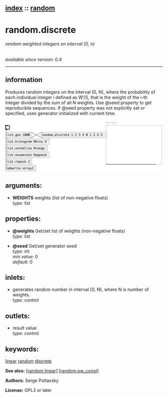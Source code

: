 [index](index.html) :: [random](category_random.html)
---

# random.discrete

###### random weighted integers on interval [0, n)

*available since version:* 0.4

---


## information
Produces random integers on the interval [0, N), where the probability of each individual integer *i* defined as Wⁱ/S, that is the weight of the i-th integer divided by the sum of all N weights. Use @seed property to get reproducible sequences. If @seed property was not explicitly set or specified, uses generator initialized with current time.


[![example](../examples/img/random.discrete.jpg)](../examples/pd/random.discrete.pd)



## arguments:

* **WEIGHTS**
weights (list of non-negative floats)<br>
_type:_ list<br>





## properties:

* **@weights** 
Get/set list of weights (non-negative floats)<br>
_type:_ list<br>

* **@seed** 
Get/set generator seed<br>
_type:_ int<br>
_min value:_ 0<br>
_default:_ 0<br>



## inlets:

* generates random number in interval [0, N), where N is number of weights.<br>
_type:_ control



## outlets:

* result value<br>
_type:_ control



## keywords:

[linear](keywords/linear.html)
[random](keywords/random.html)
[discrete](keywords/discrete.html)



**See also:**
[\[random.linear\]](random.linear.html)
[\[random.pw_const\]](random.pw_const.html)




**Authors:** Serge Poltavsky




**License:** GPL3 or later





